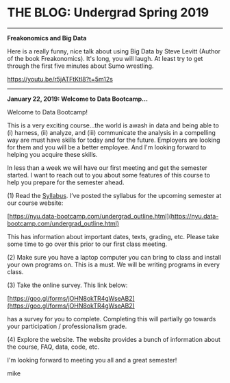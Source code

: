 # THE BLOG: Undergrad Spring 2019

---
**Freakonomics and Big Data**

Here is a really funny, nice talk about using Big Data by Steve Levitt (Author of the book Freakonomics). It's long, you will laugh. At least try to get through the first five minutes about Sumo wrestling.

https://youtu.be/r5jATFtKtI8?t=5m12s

---

**January 22, 2019: Welcome to Data Bootcamp...**


Welcome to Data Bootcamp!

This is a very exciting course…the world is awash in data and being able to (i) harness, (ii) analyze, and (iii) communicate the analysis in a compelling way are must have skills for today and for the future. Employers are looking for them and you will be a better employee. And I'm looking forward to helping you acquire these skills.

In less than a week we will have our first meeting and get the semester started. I want to reach out to you about some features of this course to help you prepare for the semester ahead.

(1) Read the [Syllabus](https://github.com/nyusterndatabootcamp/teaching_materials/raw/master/documents/bootcamp_syllabus.pdf). I’ve posted the syllabus for the upcoming semester at our course website:

[https://nyu.data-bootcamp.com/undergrad_outline.html](https://nyu.data-bootcamp.com/undergrad_outline.html)

This has information about important dates, texts, grading, etc. Please take some time to go over this prior to our first class meeting.

(2) Make sure you have a laptop computer you can bring to class and install your own programs on. This is a must. We will be writing programs in every class.

(3) Take the online survey. This link below:

[https://goo.gl/forms/jOHN8okTR4gWseAB2](https://goo.gl/forms/jOHN8okTR4gWseAB2)

has a survey for you to complete. Completing this will partially go towards your participation / professionalism grade.

(4) Explore the website. The website provides a bunch of information about the course, FAQ, data, code, etc.

I'm looking forward to meeting you all and a great semester!

mike
